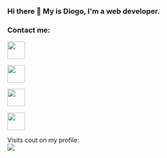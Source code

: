 ### Hi there 👋 My is Diogo, I'm a web developer.


 ### Contact me:

<a style="margin-right: 30px;" target="_blank" href="https://www.linkedin.com/in/diogo-limas/"> <img width="40px" src="https://github.com/diogolimas/diogolimas/blob/main/img/linkedin.svg"> <a>
  
<a  target="_blank" href="mailto:diogo.libras43@gmail.com"> <img width="40px" src="https://github.com/diogolimas/diogolimas/blob/main/img/gmail.svg"> <a>
  
<a  target="_blank" href="https://instagram.com/diogolima.io"> <img  width="40px" src="https://github.com/diogolimas/diogolimas/blob/main/img/instagram.svg"> <a>
  
<a style="width: 40px;" target="_blank" href="https://diogolimas.github.io"> <img width="40px" src="https://github.com/diogolimas/diogolimas/blob/main/img/man.svg"> <a>

<p align="left"> 
  Visits cout on my profile: <br/>
  <img src="https://profile-counter.glitch.me/diogolimas/count.svg">
</p>


<!--
**diogolimas/diogolimas** is a ✨ _special_ ✨ repository because its `README.md` (this file) appears on your GitHub profile.

Here are some ideas to get you started:

- 🔭 I’m currently working on ...
- 🌱 I’m currently learning ...
- 👯 I’m looking to collaborate on ...
- 🤔 I’m looking for help with ...
- 💬 Ask me about ...
- 📫 How to reach me: ...
- 😄 Pronouns: ...
- ⚡ Fun fact: ...
-->
